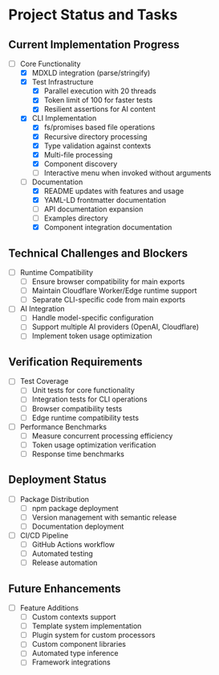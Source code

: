 # Project Status and Tasks

## Current Implementation Progress
- [ ] Core Functionality
  - [x] MDXLD integration (parse/stringify)
  - [x] Test Infrastructure
    - [x] Parallel execution with 20 threads
    - [x] Token limit of 100 for faster tests
    - [x] Resilient assertions for AI content
  - [x] CLI Implementation
    - [x] fs/promises based file operations
    - [x] Recursive directory processing
    - [x] Type validation against contexts
    - [x] Multi-file processing
    - [x] Component discovery
    - [ ] Interactive menu when invoked without arguments
  - [ ] Documentation
    - [x] README updates with features and usage
    - [x] YAML-LD frontmatter documentation
    - [ ] API documentation expansion
    - [ ] Examples directory
    - [x] Component integration documentation

## Technical Challenges and Blockers
- [ ] Runtime Compatibility
  - [ ] Ensure browser compatibility for main exports
  - [ ] Maintain Cloudflare Worker/Edge runtime support
  - [ ] Separate CLI-specific code from main exports
- [ ] AI Integration
  - [ ] Handle model-specific configuration
  - [ ] Support multiple AI providers (OpenAI, Cloudflare)
  - [ ] Implement token usage optimization

## Verification Requirements
- [ ] Test Coverage
  - [ ] Unit tests for core functionality
  - [ ] Integration tests for CLI operations
  - [ ] Browser compatibility tests
  - [ ] Edge runtime compatibility tests
- [ ] Performance Benchmarks
  - [ ] Measure concurrent processing efficiency
  - [ ] Token usage optimization verification
  - [ ] Response time benchmarks

## Deployment Status
- [ ] Package Distribution
  - [ ] npm package deployment
  - [ ] Version management with semantic release
  - [ ] Documentation deployment
- [ ] CI/CD Pipeline
  - [ ] GitHub Actions workflow
  - [ ] Automated testing
  - [ ] Release automation

## Future Enhancements
- [ ] Feature Additions
  - [ ] Custom contexts support
  - [ ] Template system implementation
  - [ ] Plugin system for custom processors
  - [ ] Custom component libraries
  - [ ] Automated type inference
  - [ ] Framework integrations
